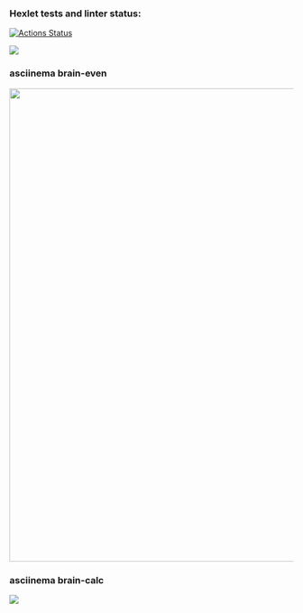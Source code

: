 ### Hexlet tests and linter status:
[![Actions Status](https://github.com/Slpncrg/python-project-49/actions/workflows/hexlet-check.yml/badge.svg)](https://github.com/Slpncrg/python-project-49/actions)

<a href="https://codeclimate.com/github/Slpncrg/python-project-49/maintainability"><img src="https://api.codeclimate.com/v1/badges/cee07e90dd21f1c2dc70/maintainability" /></a>

<h3>asciinema brain-even</h3>
<a href="https://asciinema.org/a/SG3TLvENuLEruZLdyeTJOfj7f" target="_blank"><img src="https://asciinema.org/a/SG3TLvENuLEruZLdyeTJOfj7f.svg" width="840"/></a>

<h3>asciinema brain-calc</h3>
<a href="https://asciinema.org/a/MlysQWKMgiVZ1xgN6lXNm1Uuy" target="_blank"><img src="https://asciinema.org/a/MlysQWKMgiVZ1xgN6lXNm1Uuy.svg" /></a>